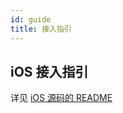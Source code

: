 ```yaml
---
id: guide
title: 接入指引
---
```


## iOS 接入指引

详见 [iOS 源码的 README](https://git.corp.kuaishou.com/krn/krn_ios)